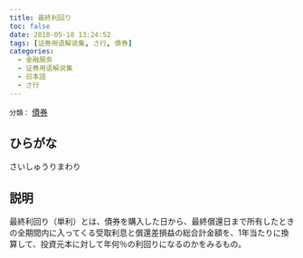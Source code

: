 ```yaml
---
title: 最終利回り
toc: false
date: 2018-05-18 13:24:52
tags: [证券用语解说集, さ行, 債券]
categories:
  - 金融服务
  - 证券用语解说集
  - 日本語
  - さ行
---
```


`分類：` [債券](/tags/債券/)

## ひらがな

さいしゅうりまわり

## 説明

最終利回り（単利）とは、債券を購入した日から、最終償還日まで所有したときの全期間内に入ってくる受取利息と償還差損益の総合計金額を、1年当たりに換算して、投資元本に対して年何％の利回りになるのかをみるもの。
